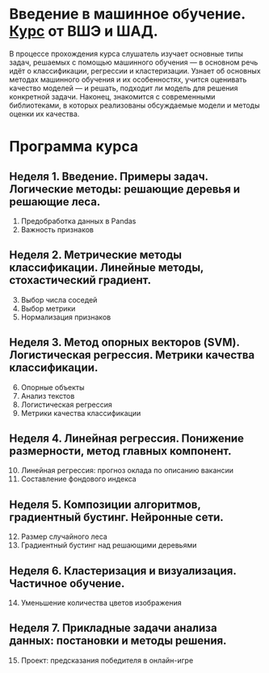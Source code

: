 Введение в машинное обучение. [Курс](https://www.coursera.org/learn/vvedenie-mashinnoe-obuchenie/) от ВШЭ и ШАД.
===============================================================

В процессе прохождения курса слушатель изучает основные типы задач, решаемых с помощью машинного обучения — 
в основном речь идёт о классификации, регрессии и кластеризации. Узнает об основных методах машинного обучения и их 
особенностях, учится оценивать качество моделей — и решать, подходит ли модель для решения конкретной задачи. Наконец, 
знакомится с современными библиотеками, в которых реализованы обсуждаемые модели и методы оценки их качества.

Программа курса
===============

Неделя 1. Введение. Примеры задач. Логические методы: решающие деревья и решающие леса.
---------------------------------------------------------------------------------------
1) Предобработка данных в Pandas  
2) Важность признаков

Неделя 2. Метрические методы классификации. Линейные методы, стохастический градиент.
-------------------------------------------------------------------------------------
3) Выбор числа соседей  
4) Выбор метрики  
5) Нормализация признаков

Неделя 3. Метод опорных векторов (SVM). Логистическая регрессия. Метрики качества классификации.
------------------------------------------------------------------------------------------------
6) Опорные объекты  
7) Анализ текстов  
8) Логистическая регрессия  
9) Метрики качества классификации  

Неделя 4. Линейная регрессия. Понижение размерности, метод главных компонент.
-----------------------------------------------------------------------------
10) Линейная регрессия: прогноз оклада по описанию вакансии  
11) Составление фондового индекса

Неделя 5. Композиции алгоритмов, градиентный бустинг. Нейронные сети.
---------------------------------------------------------------------
12) Размер случайного леса  
13) Градиентный бустинг над решающими деревьями

Неделя 6. Кластеризация и визуализация. Частичное обучение.
-----------------------------------------------------------
14) Уменьшение количества цветов изображения

Неделя 7. Прикладные задачи анализа данных: постановки и методы решения.
------------------------------------------------------------------------
15) Проект: предсказания победителя в онлайн-игре
